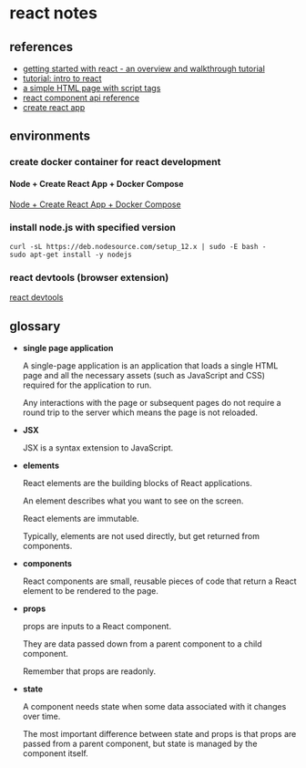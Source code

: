 
# react notes

## references

- [getting started with react - an overview and walkthrough tutorial](https://www.taniarascia.com/getting-started-with-react/)
- [tutorial: intro to react](https://reactjs.org/tutorial/tutorial.html)
- [a simple HTML page with script tags](https://reactjs.org/docs/add-react-to-a-website.html)
- [react component api reference](https://reactjs.org/docs/react-component.html)
- [create react app](https://github.com/facebook/create-react-app)

## environments

### create docker container for react development

#### Node + Create React App + Docker Compose

[Node + Create React App + Docker Compose](https://github.com/mrcoles/node-react-docker-compose)

### install node.js with specified version

```
curl -sL https://deb.nodesource.com/setup_12.x | sudo -E bash -
sudo apt-get install -y nodejs
```

### react devtools (browser extension)

[react devtools](https://fb.me/react-devtools)

## glossary

- **single page application**

    A single-page application is an application that loads a single HTML page and all the necessary assets (such as JavaScript and CSS) required for the application to run.

    Any interactions with the page or subsequent pages do not require a round trip to the server which means the page is not reloaded.

- **JSX**

    JSX is a syntax extension to JavaScript.

- **elements**

    React elements are the building blocks of React applications. 

    An element describes what you want to see on the screen. 

    React elements are immutable. 

    Typically, elements are not used directly, but get returned from components.

- **components**

    React components are small, reusable pieces of code that return a React element to be rendered to the page.

- **props**

    props are inputs to a React component.

    They are data passed down from a parent component to a child component.

    Remember that props are readonly.

- **state**

    A component needs state when some data associated with it changes over time.

    The most important difference between state and props is that props are passed from a parent component, but state is managed by the component itself.


